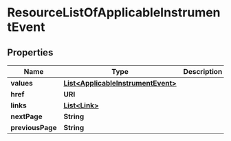 

# ResourceListOfApplicableInstrumentEvent


## Properties

| Name | Type | Description | Notes |
|------------ | ------------- | ------------- | -------------|
|**values** | [**List&lt;ApplicableInstrumentEvent&gt;**](ApplicableInstrumentEvent.md) |  |  |
|**href** | **URI** |  |  [optional] |
|**links** | [**List&lt;Link&gt;**](Link.md) |  |  [optional] |
|**nextPage** | **String** |  |  [optional] |
|**previousPage** | **String** |  |  [optional] |



